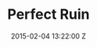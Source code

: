 ---
title: Perfect Ruin
date: 2015-02-04 13:22:00 Z

position: 0
client: Kwabs
video: https://vimeo.com/118691882
image: "/uploads/kwabs-perfect-ruin.jpg"

director: George Belfield
producer: Jess Wylie
production-company: Somesuch
layout: project
---